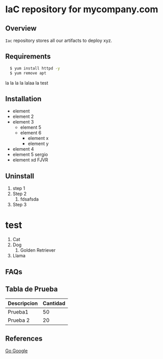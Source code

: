 # IaC repository for mycompany.com

## Overview
`Iac` repository stores all our artifacts to deploy xyz.


## Requirements
```bash
  $ yum install httpd -y
  $ yum remove apt
```
la la la la
lalaa la 
test

## Installation
- element
- element 2
- element 3
  - element 5
  - element 6
    - element x
    - element y
- element 4
- element 5 sergio
- element xd FJVR
## Uninstall
1. step 1
3. Step 2
    1. fdsafsda
3. Step 3


# test

1. Cat
3. Dog
    1. Golden Retriever
2. Llama

## FAQs

## Tabla de Prueba
|Descripcion|Cantidad|
|----------------|------------|
|Prueba1|50|
|Prueba 2|20|



## References
[Go Google](http://www.google.com)
